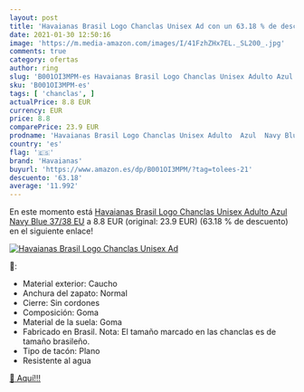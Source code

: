```yaml
---
layout: post
title: 'Havaianas Brasil Logo Chanclas Unisex Ad con un 63.18 % de descuento'
date: 2021-01-30 12:50:16
image: 'https://m.media-amazon.com/images/I/41FzhZHx7EL._SL200_.jpg'
comments: true
category: ofertas
author: ring
slug: 'B001OI3MPM-es Havaianas Brasil Logo Chanclas Unisex Adulto Azul Navy...'
sku: 'B001OI3MPM-es'
tags: [ 'chanclas', ]
actualPrice: 8.8 EUR
currency: EUR
price: 8.8
comparePrice: 23.9 EUR
prodname: 'Havaianas Brasil Logo Chanclas Unisex Adulto  Azul  Navy Blue   37/38 EU'
country: 'es'
flag: '🇪🇸'
brand: 'Havaianas'
buyurl: 'https://www.amazon.es/dp/B001OI3MPM/?tag=tolees-21'
descuento: '63.18'
average: '11.992'
---
```


En este momento está [Havaianas Brasil Logo Chanclas Unisex Adulto  Azul  Navy Blue   37/38 EU](https://www.amazon.es/dp/B001OI3MPM/?tag=tolees-21) a 8.8 EUR (original: 23.9 EUR) (63.18 %  de descuento) en el siguiente enlace!

[![Havaianas Brasil Logo Chanclas Unisex Ad](https://m.media-amazon.com/images/I/41FzhZHx7EL._SL200_.jpg)](https://www.amazon.es/dp/B001OI3MPM/?tag=tolees-21)

🔎:

- Material exterior: Caucho
- Anchura del zapato: Normal
- Cierre: Sin cordones
- Composición: Goma
- Material de la suela: Goma
- Fabricado en Brasil. Nota: El tamaño marcado en las chanclas es de tamaño brasileño.
- Tipo de tacón: Plano
- Resistente al agua

[🛒 Aquí!!!](https://www.amazon.es/dp/B001OI3MPM/?tag=tolees-21)

